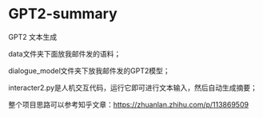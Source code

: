 # GPT2-summary
GPT2 文本生成

data文件夹下面放我邮件发的语料；

dialogue_model文件夹下放我邮件发的GPT2模型；

interacter2.py是人机交互代码，运行它即可进行文本输入，然后自动生成摘要；

整个项目思路可以参考知乎文章：https://zhuanlan.zhihu.com/p/113869509
